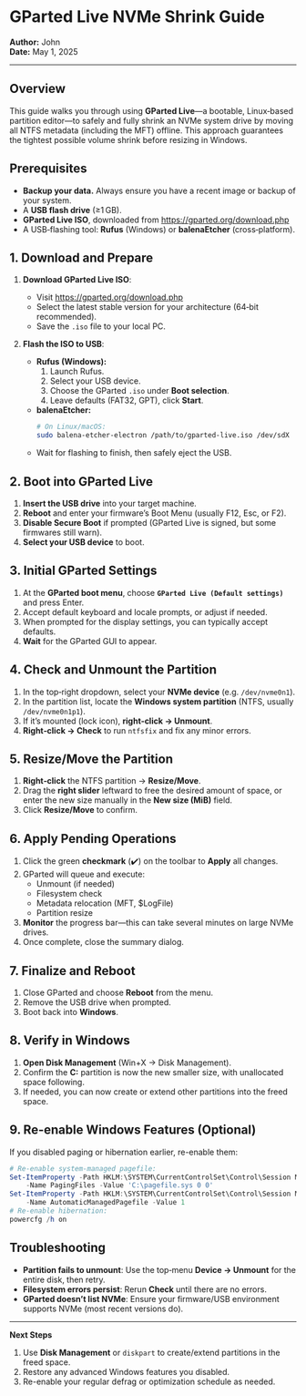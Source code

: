 # GParted Live NVMe Shrink Guide

**Author:** John  
**Date:** May 1, 2025

---

## Overview
This guide walks you through using **GParted Live**—a bootable, Linux‑based partition editor—to safely and fully shrink an NVMe system drive by moving all NTFS metadata (including the MFT) offline. This approach guarantees the tightest possible volume shrink before resizing in Windows.

## Prerequisites
- **Backup your data.** Always ensure you have a recent image or backup of your system.
- A **USB flash drive** (≥1 GB).
- **GParted Live ISO**, downloaded from https://gparted.org/download.php
- A USB‑flashing tool: **Rufus** (Windows) or **balenaEtcher** (cross‑platform).

## 1. Download and Prepare

1. **Download GParted Live ISO**:
   - Visit https://gparted.org/download.php
   - Select the latest stable version for your architecture (64‑bit recommended).
   - Save the `.iso` file to your local PC.

2. **Flash the ISO to USB**:
   - **Rufus (Windows):**
     1. Launch Rufus.
     2. Select your USB device.
     3. Choose the GParted `.iso` under **Boot selection**.
     4. Leave defaults (FAT32, GPT), click **Start**.
   - **balenaEtcher:**
     ```bash
     # On Linux/macOS:
     sudo balena-etcher-electron /path/to/gparted-live.iso /dev/sdX
     ```
   - Wait for flashing to finish, then safely eject the USB.

## 2. Boot into GParted Live

1. **Insert the USB drive** into your target machine.
2. **Reboot** and enter your firmware’s Boot Menu (usually F12, Esc, or F2).
3. **Disable Secure Boot** if prompted (GParted Live is signed, but some firmwares still warn).
4. **Select your USB device** to boot.

## 3. Initial GParted Settings

1. At the **GParted boot menu**, choose **`GParted Live (Default settings)`** and press Enter.
2. Accept default keyboard and locale prompts, or adjust if needed.
3. When prompted for the display settings, you can typically accept defaults.
4. **Wait** for the GParted GUI to appear.

## 4. Check and Unmount the Partition

1. In the top‑right dropdown, select your **NVMe device** (e.g. `/dev/nvme0n1`).
2. In the partition list, locate the **Windows system partition** (NTFS, usually `/dev/nvme0n1p1`).
3. If it’s mounted (lock icon), **right‑click → Unmount**.
4. **Right‑click → Check** to run `ntfsfix` and fix any minor errors.

## 5. Resize/Move the Partition

1. **Right‑click** the NTFS partition → **Resize/Move**.
2. Drag the **right slider** leftward to free the desired amount of space, or enter the new size manually in the **New size (MiB)** field.
3. Click **Resize/Move** to confirm.

## 6. Apply Pending Operations

1. Click the green **checkmark** (✔️) on the toolbar to **Apply** all changes.
2. GParted will queue and execute:
   - Unmount (if needed)
   - Filesystem check
   - Metadata relocation (MFT, $LogFile)
   - Partition resize
3. **Monitor** the progress bar—this can take several minutes on large NVMe drives.
4. Once complete, close the summary dialog.

## 7. Finalize and Reboot

1. Close GParted and choose **Reboot** from the menu.
2. Remove the USB drive when prompted.
3. Boot back into **Windows**.

## 8. Verify in Windows

1. **Open Disk Management** (Win+X → Disk Management).
2. Confirm the **C:** partition is now the new smaller size, with unallocated space following.
3. If needed, you can now create or extend other partitions into the freed space.

## 9. Re-enable Windows Features (Optional)

If you disabled paging or hibernation earlier, re-enable them:
```powershell
# Re-enable system‑managed pagefile:
Set-ItemProperty -Path HKLM:\SYSTEM\CurrentControlSet\Control\Session Manager\Memory Management `
    -Name PagingFiles -Value 'C:\pagefile.sys 0 0'
Set-ItemProperty -Path HKLM:\SYSTEM\CurrentControlSet\Control\Session Manager\Memory Management `
    -Name AutomaticManagedPagefile -Value 1
# Re-enable hibernation:
powercfg /h on
```

## Troubleshooting

- **Partition fails to unmount**: Use the top‑menu **Device → Unmount** for the entire disk, then retry.
- **Filesystem errors persist**: Rerun **Check** until there are no errors.
- **GParted doesn’t list NVMe**: Ensure your firmware/USB environment supports NVMe (most recent versions do).

---

**Next Steps**
1. Use **Disk Management** or `diskpart` to create/extend partitions in the freed space.  
2. Restore any advanced Windows features you disabled.  
3. Re-enable your regular defrag or optimization schedule as needed.

